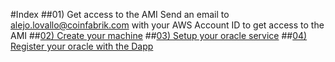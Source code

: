 #Index
##01) Get access to the AMI
Send an email to [alejo.lovallo@coinfabrik.com](alejo.lovallo@coinfabrik.com) with your AWS Account ID to get access to the AMI
##[02) Create your machine](./step02.html)
##[03) Setup your oracle service](./step03.html)
##[04) Register your oracle with the Dapp](./step04.html)